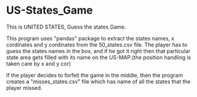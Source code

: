 # US-States_Game

This is UNITED STATES, Guess the states Game.


This program uses "pandas" package to extract the states names, x cordinates and y cordinates from the 50_states.csv file.
The player has to guess the states names in the box, and if he got it right then that particular state area gets filled with its name on the US-MAP.(the position handling is taken care by x and y cor)

If the player decides to forfeit the game in the middle, then the program creates a "misses_states.csv" file which has name of all the states that the player missed.

